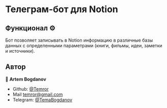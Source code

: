 # Телеграм-бот для Notion

## Функционал ⚙️
Бот позволяет записывать в Notion информацию в различные 
базы данных с определенными параметрами (книги, фильмы, идеи, заметки и источники).

## Автор

👤 **Artem Bogdanov**

* Github: [@Temror](https://github.com/temror)
* Mail [temror@gmail.com](mailto:temror@gmail.com)
* Telegram: [@TemaBogdanov](https://t.me/temabogdanov)